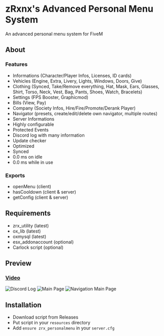 # zRxnx's Advanced Personal Menu System

An advanced personal menu system for FiveM

## About

### Features

- Informations (Character/Player Infos, Licenses, ID cards)
- Vehicles (Engine, Extra, Livery, Lights, Windows, Doors, Give)
- Clothing (Synced, Take/Remove everything, Hat, Mask, Ears, Glasses, Shirt, Torso, Neck, Vest, Bag, Pants, Shoes, Watch, Bracelets)
- Settings (FPS Booster, Graphicmod)
- Bills (View, Pay)
- Company (Society Infos, Hire/Fire/Promote/Derank Player)
- Navigator (presets, create/edit/delete own navigator, multiple routes)
- Server Informations
- Highly configurable
- Protected Events
- Discord log with many information
- Update checker
- Optimized
- Synced
- 0.0 ms on idle
- 0.0 ms while in use

### Exports

- openMenu (client)
- hasCooldown (client & server)
- getConfig (client & server)

## Requirements

- zrx_utility (latest)
- ox_lib (latest)
- oxmysql (latest)
- esx_addonaccount (optional)
- Carlock script (optional)

## Preview

### [Video](https://youtu.be/j_GskkMD2X4?si=Me0IN8cFORnBqMQw)

![Discord Log](https://i.imgur.com/TDfftS2.png)
![Main Page](https://i.imgur.com/LexEEA9.png)
![Navigation Main Page](https://i.imgur.com/0OgnS8X.png)

## Installation

- Download script from Releases
- Put script in your `resources` directory
- Add `ensure zrx_personalmenu` in your `server.cfg`

